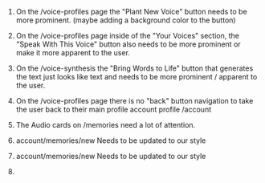 1. On the /voice-profiles page the "Plant New Voice" button needs to be more prominent. (maybe adding a background color to the button)
2. On the /voice-profiles page inside of the "Your Voices" section, the "Speak With This Voice" button also needs to be more prominent or make it more apparent to the user.
3. On the /voice-synthesis the "Bring Words to Life" button that generates the text just looks like text and needs to be more prominent / apparent to the user.
4. On the /voice-profiles page there is no "back" button navigation to take the user back to their main profile account profile /account
5. The Audio cards on /memories need a lot of attention.  



1. account/memories/new   Needs to be updated to our style
2. account/memories/new   Needs to be updated to our style
3. 


